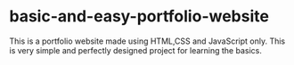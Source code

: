 # basic-and-easy-portfolio-website
This is a portfolio website made using HTML,CSS and JavaScript only. This is very simple and perfectly designed project for learning the basics.
